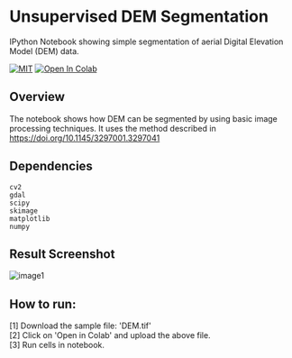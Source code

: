 # Unsupervised DEM Segmentation
IPython Notebook showing simple segmentation of aerial Digital Elevation Model (DEM) data.

[![MIT](https://img.shields.io/badge/license-MIT-brightgreen.svg)](https://github.com/kritiksoman/Rooftop-Segmentation/blob/master/LICENSE)
[![Open In Colab](https://colab.research.google.com/assets/colab-badge.svg)](https://colab.research.google.com/github/kritiksoman/Unsupervised-DEM-Segmentation/)

## Overview
The notebook shows how DEM can be segmented by using basic image processing techniques. It uses the method described in https://doi.org/10.1145/3297001.3297041


## Dependencies
```
cv2 
gdal
scipy
skimage
matplotlib
numpy
```

## Result Screenshot
![image1](https://github.com/kritiksoman/DEM-Segmentation/blob/master/results/DEM_Segment.png)

## How to run: 
[1] Download the sample file: 'DEM.tif'<br/>
[2] Click on 'Open in Colab' and upload the above file.<br/>
[3] Run cells in notebook.<br/>
